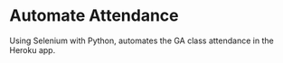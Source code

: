 # Automate Attendance

Using Selenium with Python, automates the GA class attendance in the Heroku app.